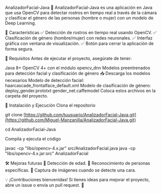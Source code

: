 AnalizadorFacial-Java
🚀 AnalizadorFacial-Java es una aplicación en Java que usa OpenCV para detectar rostros en tiempo real a través de la cámara y clasificar el género de las personas (hombre o mujer) con un modelo de Deep Learning.

📌 Características
✅ Detección de rostros en tiempo real usando OpenCV.
✅ Clasificación de género (hombre/mujer) con redes neuronales.
✅ Interfaz gráfica con ventana de visualización.
✅ Botón para cerrar la aplicación de forma segura.

🔧 Requisitos
Antes de ejecutar el proyecto, asegúrate de tener:

Java 8+
OpenCV 4+ con el módulo opencv_dnn
Modelos preentrenados para detección facial y clasificación de género
📥 Descarga los modelos necesarios
Modelo de detección facial:
haarcascade_frontalface_default.xml
Modelo de clasificación de género:
deploy_gender.prototxt
gender_net.caffemodel
Coloca estos archivos en la carpeta del proyecto.

🚀 Instalación y Ejecución
Clona el repositorio

git clone [https://github.com/tuusuario/AnalizadorFacial-Java.git](https://github.com/Miguel-Manzanilla/AnalizadorFacial-Java.git)

cd AnalizadorFacial-Java

Compila y ejecuta el código

javac -cp "libs/opencv-4.x.jar" src/AnalizadorFacial.java
java -cp "libs/opencv-4.x.jar:src" AnalizadorFacial

🛠 Mejoras futuras
🔹 Detección de edad.
🔹 Reconocimiento de personas específicas.
🔹 Captura de imágenes cuando se detecte una cara.

💡 ¡Contribuciones bienvenidas! Si tienes ideas para mejorar el proyecto, abre un issue o envía un pull request. 🚀
